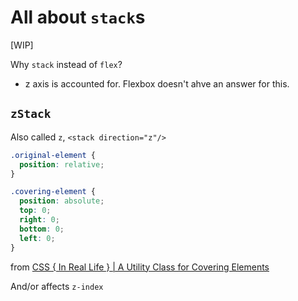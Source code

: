 # All about `stack`s

[WIP]

Why `stack` instead of `flex`?
- z axis is accounted for. Flexbox doesn't ahve an answer for this.

## `zStack`

Also called `z`, `<stack direction="z"/>`

```css
.original-element {
  position: relative;
}

.covering-element {
  position: absolute;
  top: 0;
  right: 0;
  bottom: 0;
  left: 0;
}
```

from [CSS \{ In Real Life \} \| A Utility Class for Covering Elements](https://css-irl.info/a-utility-class-for-covering-elements/)

And/or affects `z-index`